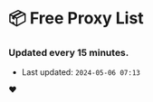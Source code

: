 # :package: Free Proxy List
### Updated every 15 minutes.

- Last updated: `2024-05-06 07:13`

:heart:
